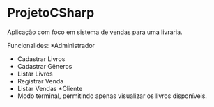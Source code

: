 # ProjetoCSharp

Aplicação com foco em sistema de vendas para uma livraria.

Funcionalides:
*Administrador
- Cadastrar Livros
- Cadastrar Gêneros
- Listar Livros
- Registrar Venda
- Listar Vendas
*Cliente
- Modo terminal, permitindo apenas visualizar os livros disponíveis.

